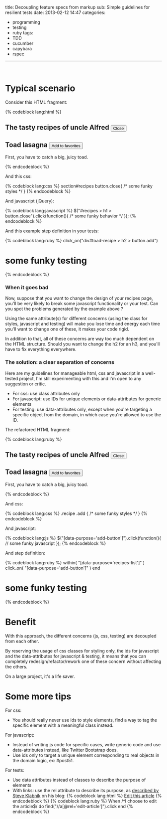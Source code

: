 title: Decoupling feature specs from markup
sub: Simple guidelines for resilient tests
date: 2013-02-12 14:47
categories:
- programming
- testing
- ruby
tags:
- TDD
- cucumber
- capybara
- rspec
---
&nbsp;
<!--more -->

# Typical scenario

Consider this HTML fragment:

{% codeblock lang:html %}
<section id="recipes">
  <h1>The tasty recipes of uncle Alfred <button class="close">Close</button></h1>
  <div id="toad-recipe" class="recipe">
    <h2>Toad lasagna <button class="add">Add to favorites</button></h2>
    <p>First, you have to catch a big, juicy toad.</p>
  </div>
</section>
{% endcodeblock %}

And this css:

{% codeblock lang:css %}
section#recipes button.close{
  /* some funky styles */
}
{% endcodeblock %}

And javascript (jQuery):

{% codeblock lang:javascript %}
$("#recipes > h1 > button.close").click(function(){
  /* some funky behavior */
});
{% endcodeblock %}

And this example step definition in your tests:

{% codeblock lang:ruby %}
click_on("div#toad-recipe > h2 > button.add")
# some funky testing
{% endcodeblock %}

### When it goes bad

Now, suppose that you want to change the design of your recipes page, you'll be very likely to break some javascript functionality or your test. Can you spot the problems generated by the example above ?

Using the same attribute(s) for different concerns (using the class for styles, javascript and testing) will make you lose time and energy each time you'll want to change one of these, it makes your code rigid.

In addition to that, all of these concerns are way too much dependent on the HTML structure.
Should you want to change the h2 for an h3, and you'll have to fix everything everywhere.

### The solution: a clear separation of concerns

Here are my guidelines for manageable html, css and javascript in a well-tested project, I'm still experimenting with this and I'm open to any suggestion or critic.

* For css: use class attributes only
* For javascript: use IDs for unique elements or data-attributes for generic elements
* For testing: use data-attributes only, except when you're targeting a specific object from the domain, in which case you're allowed to use the ID.

The refactored HTML fragment:

{% codeblock lang:ruby %}
<section id="recipes" class="recipes" data-purpose="recipes-list">
  <h1>
    The tasty recipes of uncle Alfred
    <button class="close" data-purpose="close-button">Close</button>
  </h1>
  <div id="toad-recipe" class="recipe" data-purpose="entry">
    <h2>
      Toad lasagna
      <button class="add" data-purpose="add-button">Add to favorites</button>
    </h2>
    <p>First, you have to catch a big, juicy toad.</p>
  </div>
</section>
{% endcodeblock %}

And css:

{% codeblock lang:css %}
.recipe .add {
  /* some funky styles */
}
{% endcodeblock %}

And javascript:

{% codeblock lang:js %}
$("[data-purpose='add-button']").click(function(){
  // some funky javascript
});
{% endcodeblock %}

And step definition:

{% codeblock lang:ruby %}
within( "[data-purpose='recipes-list']" )
  click_on( "[data-purpose='add-button']" )
end
# some funky testing
{% endcodeblock %}

# Benefit

With this approach, the different concerns (js, css, testing) are decoupled from each other.

By reserving the usage of css classes for styling only, the ids for javascript and the data-attributes for javascript & testing, it means that you can completely redesign/refactor/rework one of these concern without affecting the others.

On a large project, it's a life saver.

# Some more tips

For css:

* You should really never use ids to style elements, find a way to tag the specific element with a meaningful class instead.

For javascript:

* Instead of writing js code for specific cases, write generic code and use data-attributes instead, like Twitter Bootstrap does.
* Use ids only to target a unique element corresponding to real objects in the domain logic, ex: #post51.

For tests:

* Use data attributes instead of classes to describe the purpose of elements
* With links: use the rel attribute to describe its purpose, as [described by Steve Klabnik](http://blog.steveklabnik.com/posts/2011-12-20-write-better-cukes-with-the-rel-attribute#making_our_link__with_semantics_) on his blog:
{% codeblock lang:html %}
  <a href="/articles/1/edit" rel="edit-article">Edit this article</a>
{% endcodeblock %}
{% codeblock lang:ruby %}
  When /^I choose to edit the article$/ do
    find("//a[@rel='edit-article']").click
  end
{% endcodeblock %}



